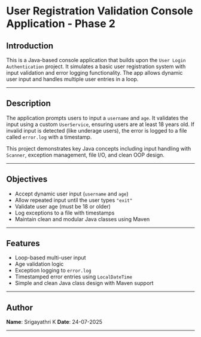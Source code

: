 # User Registration Validation Console Application - Phase 2

##  Introduction

This is a Java-based console application that builds upon the `User Login Authentication` project. It simulates a basic user registration system with input validation and error logging functionality. The app allows dynamic user input and handles multiple user entries in a loop.

---

##  Description

The application prompts users to input a `username` and `age`. It validates the input using a custom `UserService`, ensuring users are at least 18 years old. If invalid input is detected (like underage users), the error is logged to a file called `error.log` with a timestamp.

This project demonstrates key Java concepts including input handling with `Scanner`, exception management, file I/O, and clean OOP design.

---

##  Objectives

- Accept dynamic user input (`username` and `age`)
- Allow repeated input until the user types `"exit"`
- Validate user age (must be 18 or older)
- Log exceptions to a file with timestamps
- Maintain clean and modular Java classes using Maven

---

##  Features

- Loop-based multi-user input
- Age validation logic
- Exception logging to `error.log`
- Timestamped error entries using `LocalDateTime`
- Simple and clean Java class design with Maven support

---

##  Author

**Name**: Srigayathri K
**Date**: 24-07-2025

---


